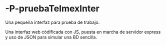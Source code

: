 # -P-pruebaTelmexInter
Una pequeña interfaz para prueba de trabajo.

Una interfaz web códificada con JS, puesta en marcha de servidor express y uso de JSON para simular una BD sencilla.
